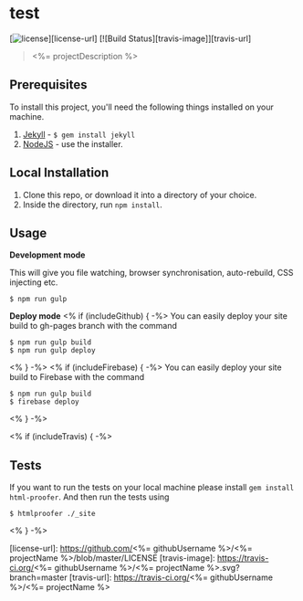# test

[![license][license-image]][license-url] [![Build Status][travis-image]][travis-url]

> <%= projectDescription %>

## Prerequisites

To install this project, you'll need the following things installed on your machine.

1. [Jekyll](http://jekyllrb.com/) - `$ gem install jekyll`
2. [NodeJS](http://nodejs.org) - use the installer.

## Local Installation

1. Clone this repo, or download it into a directory of your choice.
2. Inside the directory, run `npm install`.

## Usage

**Development mode**

This will give you file watching, browser synchronisation, auto-rebuild, CSS injecting etc.

```shell
$ npm run gulp
```

**Deploy mode**
<% if (includeGithub) { -%>
You can easily deploy your site build to gh-pages branch with the command
```shell
$ npm run gulp build
$ npm run gulp deploy
```
<% } -%>
<% if (includeFirebase) { -%>
You can easily deploy your site build to Firebase with the command
```shell
$ npm run gulp build
$ firebase deploy
```
<% } -%>

<% if (includeTravis) { -%>
## Tests

If you want to run the tests on your local machine please install `gem install html-proofer`. And then run the tests using
```shell
$ htmlproofer ./_site
```
<% } -%>

[license-image]: https://img.shields.io/badge/license-ISC-blue.svg
[license-url]: https://github.com/<%= githubUsername %>/<%= projectName %>/blob/master/LICENSE
[travis-image]: https://travis-ci.org/<%= githubUsername %>/<%= projectName %>.svg?branch=master
[travis-url]: https://travis-ci.org/<%= githubUsername %>/<%= projectName %>
